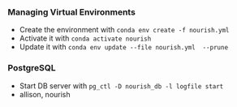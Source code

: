 ### Managing Virtual Environments
* Create the environment with `conda env create -f nourish.yml`
* Activate it with `conda activate nourish`
* Update it with `conda env update --file nourish.yml  --prune`

### PostgreSQL
* Start DB server with `pg_ctl -D nourish_db -l logfile start`
* allison, nourish